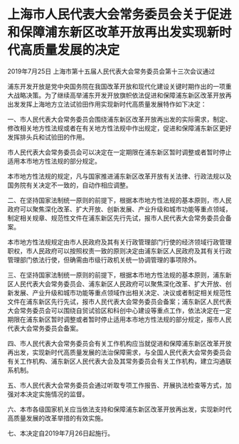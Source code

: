 # 上海市人民代表大会常务委员会关于促进和保障浦东新区改革开放再出发实现新时代高质量发展的决定

2019年7月25日 上海市第十五届人民代表大会常务委员会第十三次会议通过

<!-- INFO END -->

浦东开发开放是党中央国务院在我国改革开放和现代化建设关键时期作出的一项重大战略决策。为了继续高举浦东开发开放旗帜依法促进和保障浦东新区改革开放再出发发挥上海地方立法试验田作用实现新时代高质量发展特作如下决定：

一、市人民代表大会常务委员会围绕浦东新区改革开放再出发的实际需求，制定、修改相关地方性法规或者在有关地方性法规中作出规定，促进和保障浦东新区更好发挥排头兵和试验田的作用。

市人民代表大会常务委员会可以决定在一定期限在浦东新区暂时调整或者暂时停止适用本市地方性法规的部分规定。

本市地方性法规的规定，凡与国家推进浦东新区改革开放有关法律、行政法规以及国务院有关决定不一致的，自动作相应调整。

二、在坚持国家法制统一原则的前提下，根据本市地方性法规的基本原则，市人民政府可以聚焦深化改革、扩大开放、创新发展、产业升级和城市功能等重点领域，制定相关规章、规范性文件在浦东新区先行先试，报市人民代表大会常务委员会备案。

本市地方性法规规定由市人民政府及其有关行政管理部门行使的经济领域行政管理职权，市人民政府可以按照权责一致的原则决定由浦东新区人民政府及其有关行政管理部门依法行使，但确需由市级行政机关统一协调管理的事项除外。

三、在坚持国家法制统一原则的前提下，根据本市地方性法规的基本原则，浦东新区人民代表大会常务委员会、浦东新区人民政府可以聚焦深化改革、扩大开放、创新发展、产业升级和城市功能等重点领域作出相关决定、决议或者制定相关规范性文件在浦东新区先行先试，报市人民代表大会常务委员会备案；浦东新区人民代表大会常务委员会可以围绕自贸试验区和科创中心建设等重点工作，依法决定在一定期限在浦东新区暂时调整或者暂时停止适用本市地方性法规的部分规定，报市人民代表大会常务委员会备案。

四、市人民代表大会常务委员会有关工作机构应当就促进和保障浦东新区改革开放再出发，实现新时代高质量发展的法治保障需求，与全国人民代表大会常务委员会有关工作机构、浦东新区人民代表大会及其常务委员会有关工作机构，建立沟通联系机制。

五、市人民代表大会常务委员会通过听取专项工作报告、开展执法检查等方式，加强对本决定实施情况的监督。

六、本市各级国家机关应当依法支持和保障浦东新区改革开放再出发，实现新时代高质量发展的改革举措的有效实施。

七、本决定自2019年7月26日起施行。